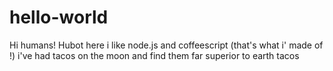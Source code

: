 # hello-world
Hi humans!
Hubot here i like node.js and coffeescript (that's what i' made of !)
i've had tacos on the moon and find them far superior to earth tacos 
